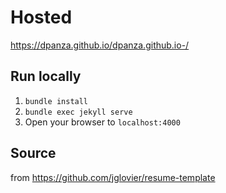 # Hosted 

https://dpanza.github.io/dpanza.github.io-/

## Run locally

1. `bundle install`
2. `bundle exec jekyll serve`
3. Open your browser to `localhost:4000`

## Source 

from https://github.com/jglovier/resume-template
